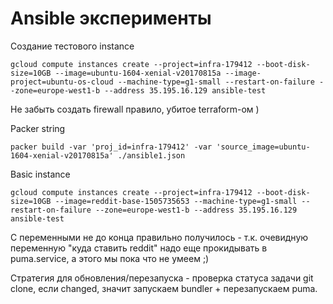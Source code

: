 # Ansible эксперименты

Создание тестового instance

```
gcloud compute instances create --project=infra-179412 --boot-disk-size=10GB --image=ubuntu-1604-xenial-v20170815a --image-project=ubuntu-os-cloud --machine-type=g1-small --restart-on-failure --zone=europe-west1-b --address 35.195.16.129 ansible-test
```

Не забыть создать firewall правило, убитое terraform-ом )

Packer string

```
packer build -var 'proj_id=infra-179412' -var 'source_image=ubuntu-1604-xenial-v20170815a' ./ansible1.json
```

Basic instance

```
gcloud compute instances create --project=infra-179412 --boot-disk-size=10GB --image=reddit-base-1505735653 --machine-type=g1-small --restart-on-failure --zone=europe-west1-b --address 35.195.16.129 ansible-test
```

С переменными не до конца правильно получилось - т.к. очевидную переменную "куда ставить reddit" надо еще прокидывать в puma.service, а этого мы пока что не умеем ;)

Стратегия для обновления/перезапуска - проверка статуса задачи git clone, если changed, значит запускаем bundler + перезапускаем puma.

